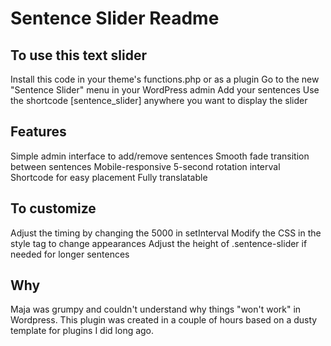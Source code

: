 # Sentence Slider Readme

## To use this text slider

Install this code in your theme's functions.php or as a plugin
Go to the new "Sentence Slider" menu in your WordPress admin
Add your sentences
Use the shortcode [sentence_slider] anywhere you want to display the slider

## Features

Simple admin interface to add/remove sentences
Smooth fade transition between sentences
Mobile-responsive
5-second rotation interval
Shortcode for easy placement
Fully translatable

## To customize

Adjust the timing by changing the 5000 in setInterval
Modify the CSS in the style tag to change appearances
Adjust the height of .sentence-slider if needed for longer sentences

## Why
Maja was grumpy and couldn't understand why things "won't work" in Wordpress.
This plugin was created in a couple of hours based on a dusty template for plugins I did long ago.
